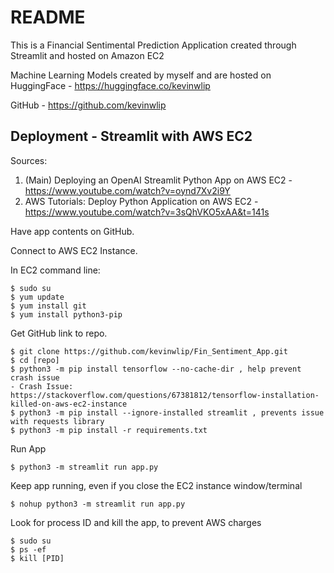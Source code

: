 
README
======

This is a Financial Sentimental Prediction Application created through 
Streamlit and hosted on Amazon EC2

Machine Learning Models created by myself and are hosted on
HuggingFace - https://huggingface.co/kevinwlip

GitHub - https://github.com/kevinwlip


Deployment - Streamlit with AWS EC2
-----------------------------------

Sources:
1. (Main) Deploying an OpenAI Streamlit Python App on AWS EC2 - https://www.youtube.com/watch?v=oynd7Xv2i9Y
2. AWS Tutorials: Deploy Python Application on AWS EC2 - https://www.youtube.com/watch?v=3sQhVKO5xAA&t=141s


Have app contents on GitHub.

Connect to AWS EC2 Instance.

In EC2 command line:

```
$ sudo su
$ yum update
$ yum install git
$ yum install python3-pip
```

Get GitHub link to repo.
```
$ git clone https://github.com/kevinwlip/Fin_Sentiment_App.git
$ cd [repo]
$ python3 -m pip install tensorflow --no-cache-dir , help prevent crash issue
- Crash Issue: https://stackoverflow.com/questions/67381812/tensorflow-installation-killed-on-aws-ec2-instance
$ python3 -m pip install --ignore-installed streamlit , prevents issue with requests library
$ python3 -m pip install -r requirements.txt
```

Run App

`$ python3 -m streamlit run app.py`

Keep app running, even if you close the EC2 instance window/terminal

`$ nohup python3 -m streamlit run app.py`

Look for process ID and kill the app, to prevent AWS charges
```
$ sudo su
$ ps -ef
$ kill [PID]
```